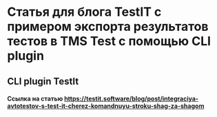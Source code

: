 # Статья для блога TestIT с примером экспорта результатов тестов в TMS Test с помощью CLI plugin

## CLI plugin TestIt

#### Ссылка на статью https://testit.software/blog/post/integraciya-avtotestov-s-test-it-cherez-komandnuyu-stroku-shag-za-shagom
